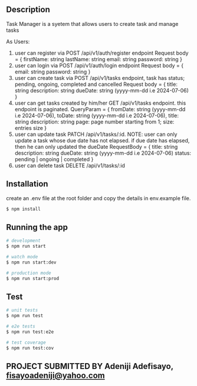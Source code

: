 

## Description
Task Manager is a syetem that allows users to create task and manage tasks

As Users:
1. user can register via  POST /api/v1/auth/register endpoint
    Request body = {
      firstName: string
      lastName: string
      email: string
      password: string
    }
2. user can login via POST /api/v1/auth/login endpoint
    Request body = {
      email: string
      password: string
    }
3. user can create task via POST /api/v1/tasks endpoint, task has status; pending, ongoing, completed and cancelled
    Request body = {
      title: string
      description: string
      dueDate: string (yyyy-mm-dd i.e 2024-07-06)
    }
4. user can get tasks created by him/her GET /api/v1/tasks endpoint. this endpoint is paginated. 
    QueryParam = {
      fromDate: string (yyyy-mm-dd i.e 2024-07-06),
      toDate: string (yyyy-mm-dd i.e 2024-07-06),
      title: string
      description: string
      page: page number starting from 1;
      size: entries size
    }
5. user can update task PATCH /api/v1/tasks/:id. NOTE: user can only update a task whose due date has not elapsed. if due date has elapsed, then he can only updated the dueDate
    RequestBody = {
      title: string
      description: string
      dueDate: string (yyyy-mm-dd i.e 2024-07-06)
      status: pending | ongoing | completed
    }
6. user can delete task DELETE /api/v1/tasks/:id

## Installation

create an .env file at the root folder and copy the details in env.example file.

```bash
$ npm install
```




## Running the app

```bash
# development
$ npm run start

# watch mode
$ npm run start:dev

# production mode
$ npm run start:prod
```

## Test

```bash
# unit tests
$ npm run test

# e2e tests
$ npm run test:e2e

# test coverage
$ npm run test:cov
```


## PROJECT SUBMITTED BY Adeniji Adefisayo, fisayoadeniji@yahoo.com



